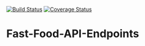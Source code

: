 [![Build Status](https://travis-ci.org/PromasterGuru/Fast-Food-API-Endpoints.svg?branch=develop)](https://travis-ci.org/PromasterGuru/Fast-Food-API-Endpoints)  [![Coverage Status](https://coveralls.io/repos/github/PromasterGuru/Fast-Food-API-Endpoints/badge.svg?branch=master)](https://coveralls.io/github/PromasterGuru/Fast-Food-API-Endpoints?branch=master)

# Fast-Food-API-Endpoints
